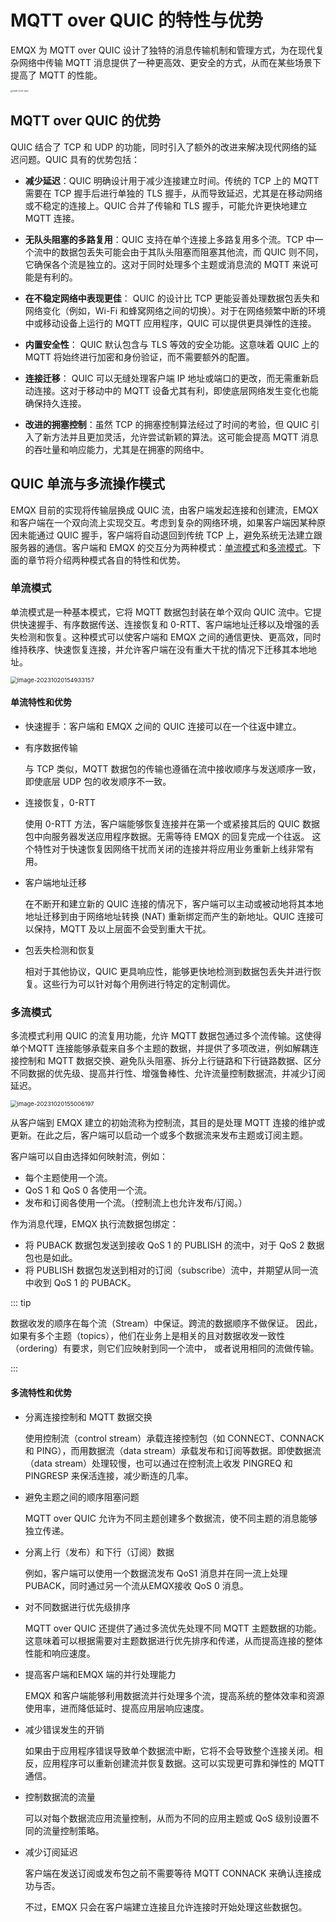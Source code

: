# MQTT over QUIC 的特性与优势

EMQX 为 MQTT over QUIC 设计了独特的消息传输机制和管理方式，为在现代复杂网络中传输 MQTT 消息提供了一种更高效、更安全的方式，从而在某些场景下提高了 MQTT 的性能。

<img src="./assets/mqtt-over-quic.png" alt="mqtt-over-quic" style="zoom:25%;" />

## MQTT over QUIC 的优势

<!-- Reference: https://www.emqx.com/en/resources/mqtt-over-quic-revolutionizing-iov-messaging-with-the-next-gen-standard-protocol -->

QUIC 结合了 TCP 和 UDP 的功能，同时引入了额外的改进来解决现代网络的延迟问题。QUIC 具有的优势包括：

- **减少延迟**：QUIC 明确设计用于减少连接建立时间。传统的 TCP 上的 MQTT 需要在 TCP 握手后进行单独的 TLS 握手，从而导致延迟，尤其是在移动网络或不稳定的连接上。QUIC 合并了传输和 TLS 握手，可能允许更快地建立 MQTT 连接。

- **无队头阻塞的多路复用**：QUIC 支持在单个连接上多路复用多个流。TCP 中一个流中的数据包丢失可能会由于其队头阻塞而阻塞其他流，而 QUIC 则不同，它确保各个流是独立的。这对于同时处理多个主题或消息流的 MQTT 来说可能是有利的。

- **在不稳定网络中表现更佳**： QUIC 的设计比 TCP 更能妥善处理数据包丢失和网络变化（例如，Wi-Fi 和蜂窝网络之间的切换）。对于在网络频繁中断的环境中或移动设备上运行的 MQTT 应用程序，QUIC 可以提供更具弹性的连接。

- **内置安全性**： QUIC 默认包含与 TLS 等效的安全功能。这意味着 QUIC 上的 MQTT 将始终进行加密和身份验证，而不需要额外的配置。

- **连接迁移**： QUIC 可以无缝处理客户端 IP 地址或端口的更改，而无需重新启动连接。这对于移动中的 MQTT 设备尤其有利，即使底层网络发生变化也能确保持久连接。

- **改进的拥塞控制**：虽然 TCP 的拥塞控制算法经过了时间的考验，但 QUIC 引入了新方法并且更加灵活，允许尝试新颖的算法。这可能会提高 MQTT 消息的吞吐量和响应能力，尤其是在拥塞的网络中。

## QUIC 单流与多流操作模式

EMQX 目前的实现将传输层换成 QUIC 流，由客户端发起连接和创建流，EMQX 和客户端在一个双向流上实现交互。考虑到复杂的网络环境，如果客户端因某种原因未能通过 QUIC 握手，客户端将自动退回到传统 TCP 上，避免系统无法建立跟服务器的通信。客户端和 EMQX 的交互分为两种模式：[单流模式](#单流模式)和[多流模式](#多流模式)。下面的章节将介绍两种模式各自的特性和优势。

### 单流模式

单流模式是一种基本模式，它将 MQTT 数据包封装在单个双向 QUIC 流中。它提供快速握手、有序数据传送、连接恢复和 0-RTT、客户端地址迁移以及增强的丢失检测和恢复。这种模式可以使客户端和 EMQX 之间的通信更快、更高效，同时维持秩序、快速恢复连接，并允许客户端在没有重大干扰的情况下迁移其本地地址。

<img src="./assets/quic-single-stream-mode.png" alt="image-20231020154933157" style="zoom:67%;" />

#### 单流特性和优势

- 快速握手：客户端和 EMQX 之间的 QUIC 连接可以在一个往返中建立。

- 有序数据传输

  与 TCP 类似，MQTT 数据包的传输也遵循在流中接收顺序与发送顺序一致，即使底层 UDP 包的收发顺序不一致。

- 连接恢复，0-RTT

  使用 0-RTT 方法，客户端能够恢复连接并在第一个或紧接其后的 QUIC 数据包中向服务器发送应用程序数据。无需等待 EMQX 的回复完成一个往返。 这个特性对于快速恢复因网络干扰而关闭的连接并将应用业务重新上线非常有用。

- 客户端地址迁移

  在不断开和建立新的 QUIC 连接的情况下，客户端可以主动或被动地将其本地地址迁移到由于网络地址转换 (NAT) 重新绑定而产生的新地址。QUIC 连接可以保持，MQTT 及以上层面不会受到重大干扰。

- 包丢失检测和恢复

  相对于其他协议，QUIC 更具响应性，能够更快地检测到数据包丢失并进行恢复。这些行为可以针对每个用例进行特定的定制调优。

### 多流模式

多流模式利用 QUIC 的流复用功能，允许 MQTT 数据包通过多个流传输。这使得单个MQTT 连接能够承载来自多个主题的数据，并提供了多项改进，例如解耦连接控制和 MQTT 数据交换、避免队头阻塞、拆分上行链路和下行链路数据、区分不同数据的优先级、提高并行性、增强鲁棒性、允许流量控制数据流，并减少订阅延迟。

<img src="./assets/quic-multi-stream-mode.png" alt="image-20231020155006197" style="zoom:67%;" />

从客户端到 EMQX 建立的初始流称为控制流，其目的是处理 MQTT 连接的维护或更新。在此之后，客户端可以启动一个或多个数据流来发布主题或订阅主题。

客户端可以自由选择如何映射流，例如：

- 每个主题使用一个流。
- QoS 1 和 QoS 0 各使用一个流。
- 发布和订阅各使用一个流。（控制流上也允许发布/订阅。）

作为消息代理，EMQX 执行流数据包绑定：

- 将 PUBACK 数据包发送到接收 QoS 1 的 PUBLISH 的流中，对于 QoS 2 数据包也是如此。
- 将 PUBLISH 数据包发送到相对的订阅（subscribe）流中，并期望从同一流中收到 QoS 1 的 PUBACK。

::: tip

数据收发的顺序在每个流（Stream）中保证。跨流的数据顺序不做保证。  因此，如果有多个主题（topics），他们在业务上是相关的且对数据收发一致性（ordering）有要求，则它们应映射到同一个流中， 或者说用相同的流做传输。

:::

#### 多流特性和优势

- 分离连接控制和 MQTT 数据交换

  使用控制流（control stream）承载连接控制包（如 CONNECT、CONNACK 和 PING），而用数据流（data stream）承载发布和订阅等数据。即使数据流（data stream）处理较慢，也可以通过在控制流上收发 PINGREQ 和 PINGRESP 来保活连接，减少断连的几率。

- 避免主题之间的顺序阻塞问题

  MQTT over QUIC 允许为不同主题创建多个数据流，使不同主题的消息能够独立传递。

- 分离上行（发布）和下行（订阅）数据

  例如，客户端可以使用一个数据流发布 QoS1 消息并在同一流上处理 PUBACK，同时通过另一个流从EMQX接收 QoS 0 消息。

- 对不同数据进行优先级排序

  MQTT over QUIC 还提供了通过多流优先处理不同 MQTT 主题数据的功能。这意味着可以根据需要对主题数据进行优先排序和传递，从而提高连接的整体性能和响应速度。

- 提高客户端和EMQX 端的并行处理能力

  EMQX 和客户端能够利用数据流并行处理多个流，提高系统的整体效率和资源使用率，进而降低延时、提高应用层响应速度。

- 减少错误发生的开销

  如果由于应用程序错误导致单个数据流中断，它将不会导致整个连接关闭。相反，应用程序可以重新创建流并恢复数据。这可以实现更可靠和弹性的 MQTT 通信。

- 控制数据流的流量

  可以对每个数据流应用流量控制，从而为不同的应用主题或 QoS 级别设置不同的流量控制策略。

- 减少订阅延迟

  客户端在发送订阅或发布包之前不需要等待 MQTT CONNACK 来确认连接成功与否。

  不过，EMQX 只会在客户端建立连接且允许连接时开始处理这些数据包。

